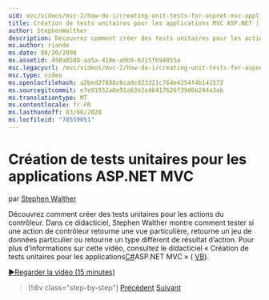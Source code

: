 ```yaml
---
uid: mvc/videos/mvc-2/how-do-i/creating-unit-tests-for-aspnet-mvc-applications
title: Création de tests unitaires pour les applications MVC ASP.NET | Microsoft Docs
author: StephenWalther
description: Découvrez comment créer des tests unitaires pour les actions du contrôleur. Dans ce didacticiel, Stephen Walther montre comment tester si une action de contrôleur retourne un parti...
ms.author: riande
ms.date: 08/20/2008
ms.assetid: 490a8588-aa5a-418e-a9b9-6215f694055a
msc.legacyurl: /mvc/videos/mvc-2/how-do-i/creating-unit-tests-for-aspnet-mvc-applications
msc.type: video
ms.openlocfilehash: a2bed27888c6cadc023321c764e4254f4b142572
ms.sourcegitcommit: e7e91932a6e91a63e2e46417626f39d6b244a3ab
ms.translationtype: MT
ms.contentlocale: fr-FR
ms.lasthandoff: 03/06/2020
ms.locfileid: "78559051"
---
```

# <a name="creating-unit-tests-for-aspnet-mvc-applications"></a>Création de tests unitaires pour les applications ASP.NET MVC

par [Stephen Walther](https://github.com/StephenWalther)

Découvrez comment créer des tests unitaires pour les actions du contrôleur. Dans ce didacticiel, Stephen Walther montre comment tester si une action de contrôleur retourne une vue particulière, retourne un jeu de données particulier ou retourne un type différent de résultat d’action. Pour plus d’informations sur cette vidéo, consultez le didacticiel « Création de tests unitaires pour les applications[C#](../../../overview/older-versions-1/unit-testing/creating-unit-tests-for-asp-net-mvc-applications-cs.md)ASP.NET MVC » ( [VB](../../../overview/older-versions-1/unit-testing/creating-unit-tests-for-asp-net-mvc-applications-vb.md)).

[&#9654;Regarder la vidéo (15 minutes)](https://channel9.msdn.com/Blogs/ASP-NET-Site-Videos/creating-unit-tests-for-aspnet-mvc-applications)

> [!div class="step-by-step"]
> [Précédent](preventing-javascript-injection-attacks.md)
> [Suivant](creating-custom-html-helpers.md)
